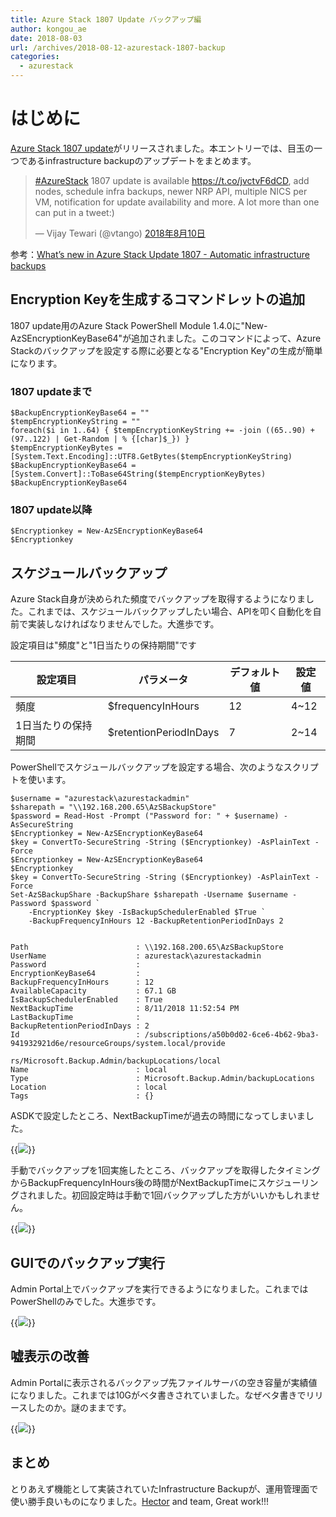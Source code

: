 ```yaml
---
title: Azure Stack 1807 Update バックアップ編
author: kongou_ae
date: 2018-08-03
url: /archives/2018-08-12-azurestack-1807-backup
categories:
  - azurestack
---
```


# はじめに

[Azure Stack 1807 update](https://docs.microsoft.com/en-us/azure/azure-stack/azure-stack-update-1807)がリリースされました。本エントリーでは、目玉の一つであるinfrastructure backupのアップデートをまとめます。

<blockquote class="twitter-tweet" data-lang="ja"><p lang="en" dir="ltr"><a href="https://twitter.com/hashtag/AzureStack?src=hash&amp;ref_src=twsrc%5Etfw">#AzureStack</a> 1807 update is available <a href="https://t.co/jvctvF6dCD">https://t.co/jvctvF6dCD</a>, add nodes, schedule infra backups, newer NRP API, multiple NICS per VM, notification for update availability and more. A lot more than one can put in a tweet:)</p>&mdash; Vijay Tewari (@vtango) <a href="https://twitter.com/vtango/status/1027979684477251584?ref_src=twsrc%5Etfw">2018年8月10日</a></blockquote>
<script async src="https://platform.twitter.com/widgets.js" charset="utf-8"></script>


参考：[What’s new in Azure Stack Update 1807 - Automatic infrastructure backups](https://www.youtube.com/watch?v=DV1CHDPcKmQ)


## Encryption Keyを生成するコマンドレットの追加

1807 update用のAzure Stack PowerShell Module 1.4.0に"New-AzSEncryptionKeyBase64"が追加されました。このコマンドによって、Azure Stackのバックアップを設定する際に必要となる"Encryption Key"の生成が簡単になります。

### 1807 updateまで

```
$BackupEncryptionKeyBase64 = ""
$tempEncryptionKeyString = ""
foreach($i in 1..64) { $tempEncryptionKeyString += -join ((65..90) + (97..122) | Get-Random | % {[char]$_}) }
$tempEncryptionKeyBytes = [System.Text.Encoding]::UTF8.GetBytes($tempEncryptionKeyString)
$BackupEncryptionKeyBase64 = [System.Convert]::ToBase64String($tempEncryptionKeyBytes)
$BackupEncryptionKeyBase64
```

### 1807 update以降

```
$Encryptionkey = New-AzSEncryptionKeyBase64
$Encryptionkey
```

## スケジュールバックアップ

Azure Stack自身が決められた頻度でバックアップを取得するようになりました。これまでは、スケジュールバックアップしたい場合、APIを叩く自動化を自前で実装しなければなりませんでした。大進歩です。

設定項目は"頻度"と"1日当たりの保持期間"です

| 設定項目       | パラメータ                  | デフォルト値 | 設定値  |
|------------|------------------------|--------|------|
| 頻度         | $frequencyInHours      | 12     | 4~12 |
| 1日当たりの保持期間 | $retentionPeriodInDays | 7      | 2~14 |

PowerShellでスケジュールバックアップを設定する場合、次のようなスクリプトを使います。

```
$username = "azurestack\azurestackadmin"
$sharepath = "\\192.168.200.65\AzSBackupStore"
$password = Read-Host -Prompt ("Password for: " + $username) -AsSecureString
$Encryptionkey = New-AzSEncryptionKeyBase64
$key = ConvertTo-SecureString -String ($Encryptionkey) -AsPlainText -Force
$Encryptionkey = New-AzSEncryptionKeyBase64
$Encryptionkey 
$key = ConvertTo-SecureString -String ($Encryptionkey) -AsPlainText -Force
Set-AzSBackupShare -BackupShare $sharepath -Username $username -Password $password `
    -EncryptionKey $key -IsBackupSchedulerEnabled $True `
    -BackupFrequencyInHours 12 -BackupRetentionPeriodInDays 2


Path                        : \\192.168.200.65\AzSBackupStore
UserName                    : azurestack\azurestackadmin
Password                    : 
EncryptionKeyBase64         : 
BackupFrequencyInHours      : 12
AvailableCapacity           : 67.1 GB
IsBackupSchedulerEnabled    : True
NextBackupTime              : 8/11/2018 11:52:54 PM
LastBackupTime              : 
BackupRetentionPeriodInDays : 2
Id                          : /subscriptions/a50b0d02-6ce6-4b62-9ba3-941932921d6e/resourceGroups/system.local/provide
                              rs/Microsoft.Backup.Admin/backupLocations/local
Name                        : local
Type                        : Microsoft.Backup.Admin/backupLocations
Location                    : local
Tags                        : {}
```

ASDKで設定したところ、NextBackupTimeが過去の時間になってしまいました。

{{<img src="./../../images/2018-0812-001.png">}}

手動でバックアップを1回実施したところ、バックアップを取得したタイミングからBackupFrequencyInHours後の時間がNextBackupTimeにスケジューリングされました。初回設定時は手動で1回バックアップした方がいいかもしれません。

{{<img src="./../../images/2018-0812-002.png">}}

## GUIでのバックアップ実行

Admin Portal上でバックアップを実行できるようになりました。これまではPowerShellのみでした。大進歩です。

{{<img src="./../../images/2018-0812-003.png">}}

## 嘘表示の改善

Admin Portalに表示されるバックアップ先ファイルサーバの空き容量が実績値になりました。これまでは10Gがベタ書きされていました。なぜベタ書きでリリースしたのか。謎のままです。

{{<img src="./../../images/2018-0812-004.png">}}

## まとめ

とりあえず機能として実装されていたInfrastructure Backupが、運用管理面で使い勝手良いものになりました。[Hector](https://twitter.com/hectoralinares) and team, Great work!!!
